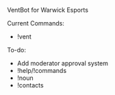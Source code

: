 VentBot for Warwick Esports

Current Commands:
- !vent <message>

To-do:
- Add moderator approval system
- !help/!commands
- !noun
- !contacts

